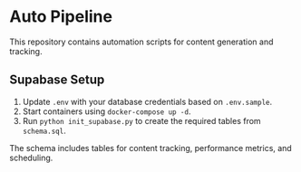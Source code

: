 # Auto Pipeline

This repository contains automation scripts for content generation and tracking.

## Supabase Setup

1. Update `.env` with your database credentials based on `.env.sample`.
2. Start containers using `docker-compose up -d`.
3. Run `python init_supabase.py` to create the required tables from `schema.sql`.

The schema includes tables for content tracking, performance metrics, and scheduling.
